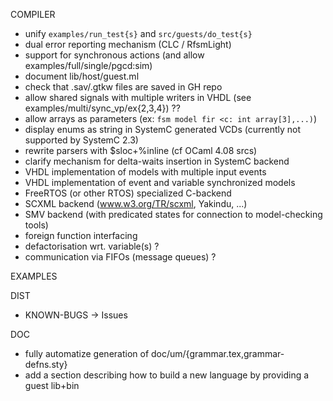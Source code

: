 COMPILER

- unify `examples/run_test{s}`  and `src/guests/do_test{s}`
- dual error reporting mechanism (CLC / RfsmLight)
- support for synchronous actions (and allow examples/full/single/pgcd:sim)
- document lib/host/guest.ml
- check that .sav/.gtkw files are saved in GH repo
- allow shared signals with multiple writers in VHDL (see examples/multi/sync_vp/ex{2,3,4}) ??
- allow arrays as parameters (ex: `fsm model fir <c: int array[3],...)`)
- display enums as string in SystemC generated VCDs (currently not supported by SystemC 2.3) 
- rewrite parsers with $sloc+%inline (cf OCaml 4.08 srcs)
- clarify mechanism for delta-waits insertion in SystemC backend
- VHDL implementation of models with multiple input events
- VHDL implementation of event and variable synchronized models
- FreeRTOS (or other RTOS) specialized C-backend
- SCXML backend (www.w3.org/TR/scxml, Yakindu, ...)
- SMV backend (with predicated states for connection to model-checking tools)
- foreign function interfacing
- defactorisation wrt. variable(s) ?
- communication via FIFOs (message queues) ?

EXAMPLES

DIST

- KNOWN-BUGS -> Issues

DOC
- fully automatize generation of doc/um/{grammar.tex,grammar-defns.sty}
- add a section describing how to build a new language by providing a guest lib+bin

